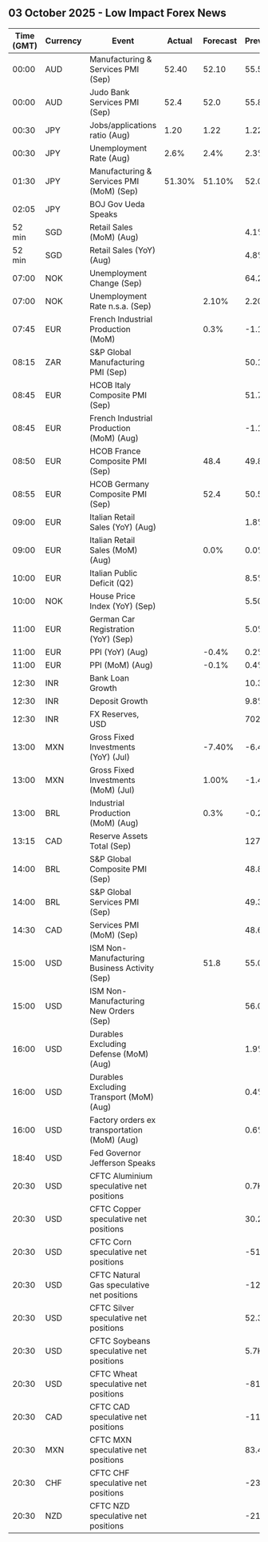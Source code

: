 ## 03 October 2025 - Low Impact Forex News

| Time (GMT) | Currency | Event | Actual | Forecast | Previous |
|------|----------|-------|--------|----------|----------|
| 00:00 | AUD | Manufacturing & Services PMI (Sep) | 52.40 | 52.10 | 55.50 |
| 00:00 | AUD | Judo Bank Services PMI (Sep) | 52.4 | 52.0 | 55.8 |
| 00:30 | JPY | Jobs/applications ratio (Aug) | 1.20 | 1.22 | 1.22 |
| 00:30 | JPY | Unemployment Rate (Aug) | 2.6% | 2.4% | 2.3% |
| 01:30 | JPY | Manufacturing & Services PMI (MoM) (Sep) | 51.30% | 51.10% | 52.00% |
| 02:05 | JPY | BOJ Gov Ueda Speaks |  |  |  |
| 52 min | SGD | Retail Sales (MoM) (Aug) |  |  | 4.1% |
| 52 min | SGD | Retail Sales (YoY) (Aug) |  |  | 4.8% |
| 07:00 | NOK | Unemployment Change (Sep) |  |  | 64.20K |
| 07:00 | NOK | Unemployment Rate n.s.a. (Sep) |  | 2.10% | 2.20% |
| 07:45 | EUR | French Industrial Production (MoM) |  | 0.3% | -1.1% |
| 08:15 | ZAR | S&P Global Manufacturing PMI (Sep) |  |  | 50.1 |
| 08:45 | EUR | HCOB Italy Composite PMI (Sep) |  |  | 51.7 |
| 08:45 | EUR | French Industrial Production (MoM) (Aug) |  |  | -1.1% |
| 08:50 | EUR | HCOB France Composite PMI (Sep) |  | 48.4 | 49.8 |
| 08:55 | EUR | HCOB Germany Composite PMI (Sep) |  | 52.4 | 50.5 |
| 09:00 | EUR | Italian Retail Sales (YoY) (Aug) |  |  | 1.8% |
| 09:00 | EUR | Italian Retail Sales (MoM) (Aug) |  | 0.0% | 0.0% |
| 10:00 | EUR | Italian Public Deficit (Q2) |  |  | 8.5% |
| 10:00 | NOK | House Price Index (YoY) (Sep) |  |  | 5.50% |
| 11:00 | EUR | German Car Registration (YoY) (Sep) |  |  | 5.0% |
| 11:00 | EUR | PPI (YoY) (Aug) |  | -0.4% | 0.2% |
| 11:00 | EUR | PPI (MoM) (Aug) |  | -0.1% | 0.4% |
| 12:30 | INR | Bank Loan Growth |  |  | 10.3% |
| 12:30 | INR | Deposit Growth |  |  | 9.8% |
| 12:30 | INR | FX Reserves, USD |  |  | 702.57B |
| 13:00 | MXN | Gross Fixed Investments (YoY) (Jul) |  | -7.40% | -6.40% |
| 13:00 | MXN | Gross Fixed Investments (MoM) (Jul) |  | 1.00% | -1.40% |
| 13:00 | BRL | Industrial Production (MoM) (Aug) |  | 0.3% | -0.2% |
| 13:15 | CAD | Reserve Assets Total (Sep) |  |  | 127.9B |
| 14:00 | BRL | S&P Global Composite PMI (Sep) |  |  | 48.8 |
| 14:00 | BRL | S&P Global Services PMI (Sep) |  |  | 49.3 |
| 14:30 | CAD | Services PMI (MoM) (Sep) |  |  | 48.60% |
| 15:00 | USD | ISM Non-Manufacturing Business Activity (Sep) |  | 51.8 | 55.0 |
| 15:00 | USD | ISM Non-Manufacturing New Orders (Sep) |  |  | 56.0 |
| 16:00 | USD | Durables Excluding Defense (MoM) (Aug) |  |  | 1.9% |
| 16:00 | USD | Durables Excluding Transport (MoM) (Aug) |  |  | 0.4% |
| 16:00 | USD | Factory orders ex transportation (MoM) (Aug) |  |  | 0.6% |
| 18:40 | USD | Fed Governor Jefferson Speaks |  |  |  |
| 20:30 | USD | CFTC Aluminium speculative net positions |  |  | 0.7K |
| 20:30 | USD | CFTC Copper speculative net positions |  |  | 30.2K |
| 20:30 | USD | CFTC Corn speculative net positions |  |  | -51.2K |
| 20:30 | USD | CFTC Natural Gas speculative net positions |  |  | -128.1K |
| 20:30 | USD | CFTC Silver speculative net positions |  |  | 52.3K |
| 20:30 | USD | CFTC Soybeans speculative net positions |  |  | 5.7K |
| 20:30 | USD | CFTC Wheat speculative net positions |  |  | -81.7K |
| 20:30 | CAD | CFTC CAD speculative net positions |  |  | -114.8K |
| 20:30 | MXN | CFTC MXN speculative net positions |  |  | 83.4K |
| 20:30 | CHF | CFTC CHF speculative net positions |  |  | -23.0K |
| 20:30 | NZD | CFTC NZD speculative net positions |  |  | -21.1K |
